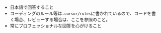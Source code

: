 - 日本語で回答すること
- コーディングのルール等は`.cursor/rules`に書かれているので、コードを書く場合、レビューする場合は、ここを参照のこと。
- 常にプロフェッショナルな回答を心がけること
